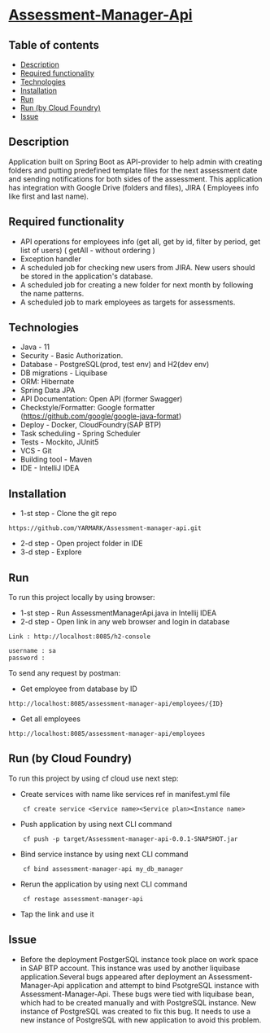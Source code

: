 # [Assessment-Manager-Api]()

## Table of contents

* [Description](#description)
* [Required functionality](#required-functionality)
* [Technologies](#technologies)
* [Installation](#installation)
* [Run](#run)
* [Run (by Cloud Foundry)](#run-by-cloud-foundry)
* [Issue](#issue)

## Description

Application built on Spring Boot as API-provider to help admin with creating folders and putting
predefined template files for the next assessment date and sending notifications for both sides of
the assessment. This application has integration with Google Drive (folders and files), JIRA (
Employees info like first and last name).

## Required functionality

* API operations for employees info (get all, get by id, filter by period, get list of users) (
  getAll - without ordering )
* Exception handler
* A scheduled job for checking new users from JIRA. New users should be stored in the application's
  database.
* A scheduled job for creating a new folder for next month by following the name patterns.
* A scheduled job to mark employees as targets for assessments.

## Technologies

* Java - 11
* Security - Basic Authorization.
* Database - PostgreSQL(prod, test env) and H2(dev env)
* DB migrations - Liquibase
* ORM: Hibernate
* Spring Data JPA
* API Documentation: Open API (former Swagger)
* Checkstyle/Formatter: Google formatter (https://github.com/google/google-java-format)
* Deploy - Docker, CloudFoundry(SAP BTP)
* Task scheduling - Spring Scheduler
* Tests - Mockito, JUnit5
* VCS - Git
* Building tool - Maven
* IDE - IntelliJ IDEA

## Installation
* 1-st step - Clone the git repo

```
https://github.com/YARMARK/Assessment-manager-api.git
```

* 2-d step - Open project folder in IDE
* 3-d step - Explore

## Run

To run this project locally by using browser:

* 1-st step - Run AssessmentManagerApi.java in Intellij IDEA
* 2-d step - Open link in any web browser and login in database

```
Link : http://localhost:8085/h2-console

username : sa
password : 
```

To send any request by postman:

* Get employee from database by ID

```
http://localhost:8085/assessment-manager-api/employees/{ID}
```

* Get all employees

```
http://localhost:8085/assessment-manager-api/employees
```

## Run (by Cloud Foundry)

To run this project by using cf cloud use next step:

* Create services with name like services ref in manifest.yml file

```
    cf create service <Service name><Service plan><Instance name>
```

* Push application by using next CLI command

```
    cf push -p target/Assessment-manager-api-0.0.1-SNAPSHOT.jar
```

* Bind service instance by using next CLI command

```
    cf bind assessment-manager-api my_db_manager
```

* Rerun the application by using next CLI command

```
    cf restage assessment-manager-api
```

* Tap the link and use it

## Issue

* Before the deployment PostgerSQL instance took place on work space in SAP BTP account. This
  instance was used by another liquibase application.Several bugs appeared after deployment an
  Assessment-Manager-Api application and attempt to bind PsotgreSQL instance with
  Assessment-Manager-Api. These bugs were tied with liquibase bean, which had to be created manually
  and with PostgreSQL instance. New instance of PostgreSQL was created to fix this bug. It needs to
  use a new instance of PostgreSQL with new application to avoid this problem.